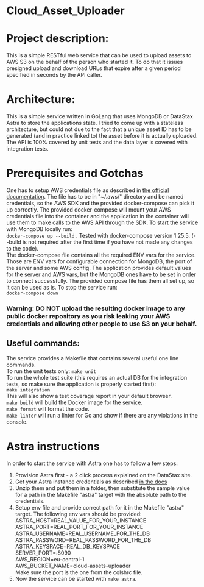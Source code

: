 # Cloud_Asset_Uploader

# Project description:
This is a simple RESTful web service that
can be used to upload assets to AWS S3 on the behalf of the person who started it. To do that it issues presigned upload and download URLs that expire after a given period specified in seconds by the API caller.

# Architecture:
This is a simple service written in GoLang that uses MongoDB or DataStax Astra to store the applications state.
I tried to come up with a stateless architecture, but could not due to the fact that a unique asset ID has
to be generated (and in practice linked to) the asset before it is actually uploaded. The API is 100% covered by unit tests and the data layer is covered with integration tests.

# Prerequisites and Gotchas
One has to setup AWS credentials file as described in [the official documentation](https://docs.aws.amazon.com/cli/latest/userguide/cli-configure-files.html). The file has to be in "~/.aws/" directory and be named credentials, so the AWS SDK and the provided docker-compose can pick it up correctly. The provided docker-compose will mount your AWS credentials file into the container
and the application in the container will use them to make calls to the AWS API through the SDK. 
To start the service with MongoDB locally run: <br/>
`docker-compose up --build` . Tested with docker-compose version 1.25.5. (--build is not required after the first time if you have not made any changes to the code). <br/>The docker-compose file contains all the required ENV vars for the service. Those are ENV vars for configurable connection for MongoDB, the port of the server and some AWS config. The application
provides default values for the server and AWS vars, but the MongoDB ones have to be set in order to connect successfully. The provided compose file has them all set up, so it can be used as is.
To stop the service run: <br/>
`docker-compose down`
### Warning: DO NOT upload the resulting docker image to any public docker repository as you risk leaking your AWS credentials and allowing other people to use S3 on your behalf.

## Useful commands:
The service provides a Makefile that contains several useful one line commands.<br/>
To run the unit tests only:
`make unit`<br/>
To run the whole test suite (this requires an actual DB for the integration tests, so make sure the application is properly started first):<br/>
`make integration` <br/>
This will also show a test coverage report in your default browser.<br/>
`make build` will build the Docker image for the service.<br/>
`make format` will format the code.<br/>
`make linter` will run a linter for Go and show if there are any violations in the console.

# Astra instructions
In order to start the service with Astra one has to follow a few steps:
1. Provision Astra first - a 2 click process explained on the DataStax site. <br/>
2. Get your Astra instance credentials as described [in the docs](https://docs.astra.datastax.com/docs/obtaining-database-credentials) <br/>
3. Unzip them and put them in a folder, then substitute the sample value for a path in the Makefile "astra" target with the absolute path to the credentials. <br/>
4. Setup env file and provide correct path for it in the Makefile "astra" target. The following env vars should be provided: <br/>
    ASTRA_HOST=REAL_VALUE_FOR_YOUR_INSTANCE <br/>
    ASTRA_PORT=REAL_PORT_FOR_YOUR_INSTANCE <br/>
    ASTRA_USERNAME=REAL_USERNAME_FOR_THE_DB <br/>
    ASTRA_PASSWORD=REAL_PASSWORD_FOR_THE_DB <br/>
    ASTRA_KEYSPACE=REAL_DB_KEYSPACE  <br/>
    SERVER_PORT=:8090   <br/>
    AWS_REGION=eu-central-1     <br/>
    AWS_BUCKET_NAME=cloud-assets-uploader <br/>
Make sure the port is the one from the cqlshrc file. <br/>
5. Now the service can be started with `make astra`.

